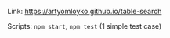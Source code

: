 Link: https://artyomloyko.github.io/table-search

Scripts:
 `npm start`,
 `npm test` (1 simple test case)

